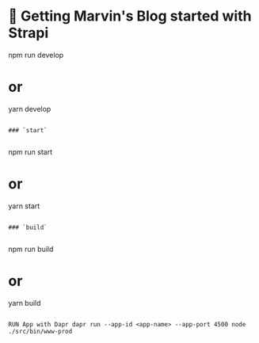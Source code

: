 # 🚀 Getting Marvin's Blog started with Strapi

npm run develop

# or

yarn develop

```

### `start`


```

npm run start

# or

yarn start

```

### `build`


```

npm run build

# or

yarn build

```

RUN App with Dapr dapr run --app-id <app-name> --app-port 4500 node ./src/bin/www-prod
